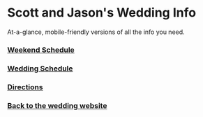 # Scott and Jason's Wedding Info
At-a-glance, mobile-friendly versions of all the info you need.

### [Weekend Schedule][1]
### [Wedding Schedule][2]
### [Directions][3]
### [Back to the wedding website][4]

[1]:	http://github.com/kredati/etc
[2]:	https://github.com/kredati/etc
[3]:	https://github.com/kredati/etc
[4]:	https://scottandjason.wedding